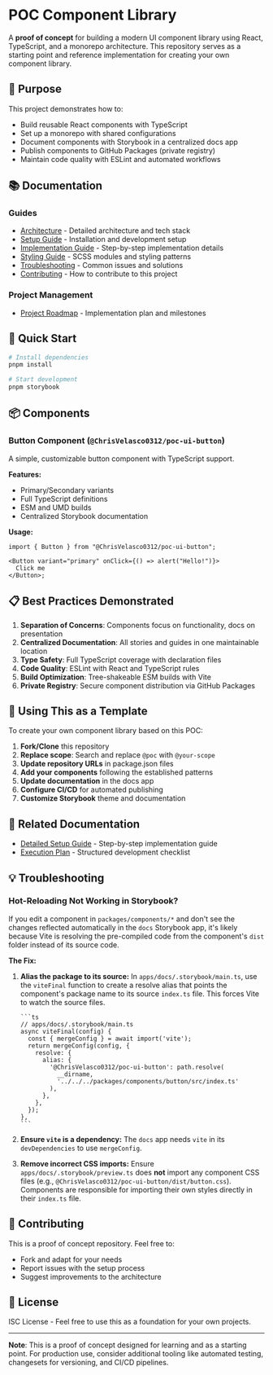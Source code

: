 # POC Component Library

A **proof of concept** for building a modern UI component library using React,
TypeScript, and a monorepo architecture. This repository serves as a starting
point and reference implementation for creating your own component library.

## 🎯 Purpose

This project demonstrates how to:

- Build reusable React components with TypeScript
- Set up a monorepo with shared configurations
- Document components with Storybook in a centralized docs app
- Publish components to GitHub Packages (private registry)
- Maintain code quality with ESLint and automated workflows

## 📚 Documentation

### Guides
- [Architecture](./docs/architecture.md) - Detailed architecture and tech stack
- [Setup Guide](./docs/setup-guide.md) - Installation and development setup
- [Implementation Guide](./docs/implementation-guide.md) - Step-by-step implementation details
- [Styling Guide](./docs/styling-guide.md) - SCSS modules and styling patterns
- [Troubleshooting](./docs/troubleshooting.md) - Common issues and solutions
- [Contributing](./docs/contributing.md) - How to contribute to this project

### Project Management
- [Project Roadmap](./docs/project/roadmap.md) - Implementation plan and milestones

## 🚀 Quick Start

```bash
# Install dependencies
pnpm install

# Start development
pnpm storybook
```

## 📦 Components

### Button Component (`@ChrisVelasco0312/poc-ui-button`)

A simple, customizable button component with TypeScript support.

**Features:**

- Primary/Secondary variants
- Full TypeScript definitions
- ESM and UMD builds
- Centralized Storybook documentation

**Usage:**

```tsx
import { Button } from "@ChrisVelasco0312/poc-ui-button";

<Button variant="primary" onClick={() => alert("Hello!")}>
  Click me
</Button>;
```

## 📋 Best Practices Demonstrated

1. **Separation of Concerns**: Components focus on functionality, docs on presentation
2. **Centralized Documentation**: All stories and guides in one maintainable location
3. **Type Safety**: Full TypeScript coverage with declaration files
4. **Code Quality**: ESLint with React and TypeScript rules
5. **Build Optimization**: Tree-shakeable ESM builds with Vite
6. **Private Registry**: Secure component distribution via GitHub Packages

## 🔗 Using This as a Template

To create your own component library based on this POC:

1. **Fork/Clone** this repository
2. **Replace scope**: Search and replace `@poc` with `@your-scope`
3. **Update repository URLs** in package.json files
4. **Add your components** following the established patterns
5. **Update documentation** in the docs app
6. **Configure CI/CD** for automated publishing
7. **Customize Storybook** theme and documentation

## 📖 Related Documentation

- [Detailed Setup Guide](./proof-of-concept.md) - Step-by-step implementation guide
- [Execution Plan](./execution-plan.md) - Structured development checklist

## 💡 Troubleshooting

### Hot-Reloading Not Working in Storybook?

If you edit a component in `packages/components/*` and don't see the changes
reflected automatically in the `docs` Storybook app, it's likely because Vite is
resolving the pre-compiled code from the component's `dist` folder instead of
its source code.

**The Fix:**

1.  **Alias the package to its source:** In `apps/docs/.storybook/main.ts`, use
    the `viteFinal` function to create a resolve alias that points the component's
    package name to its source `index.ts` file. This forces Vite to watch the source
    files.

        ```ts
        // apps/docs/.storybook/main.ts
        async viteFinal(config) {
          const { mergeConfig } = await import('vite');
          return mergeConfig(config, {
            resolve: {
              alias: {
                '@ChrisVelasco0312/poc-ui-button': path.resolve(
                  __dirname,
                  '../../../packages/components/button/src/index.ts'
                ),
              },
            },
          });
        },
        ```

2.  **Ensure `vite` is a dependency:** The `docs` app needs `vite` in its
    `devDependencies` to use `mergeConfig`.
3.  **Remove incorrect CSS imports:** Ensure `apps/docs/.storybook/preview.ts`
    does **not** import any component CSS files (e.g.,
    `@ChrisVelasco0312/poc-ui-button/dist/button.css`). Components are responsible for importing their
    own styles directly in their `index.ts` file.

## 🤝 Contributing

This is a proof of concept repository. Feel free to:

- Fork and adapt for your needs
- Report issues with the setup process
- Suggest improvements to the architecture

## 📄 License

ISC License - Feel free to use this as a foundation for your own projects.

---

**Note**: This is a proof of concept designed for learning and as a starting
point. For production use, consider additional tooling like automated testing,
changesets for versioning, and CI/CD pipelines.
